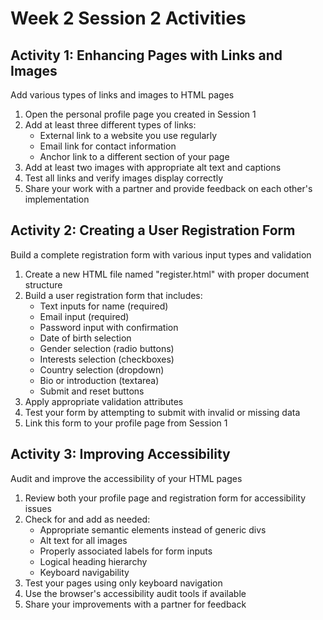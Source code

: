 # Week 2 Session 2 Activities

## Activity 1: Enhancing Pages with Links and Images

Add various types of links and images to HTML pages

1. Open the personal profile page you created in Session 1
2. Add at least three different types of links:
   - External link to a website you use regularly
   - Email link for contact information
   - Anchor link to a different section of your page
3. Add at least two images with appropriate alt text and captions
4. Test all links and verify images display correctly
5. Share your work with a partner and provide feedback on each other's implementation

## Activity 2: Creating a User Registration Form

Build a complete registration form with various input types and validation

1. Create a new HTML file named "register.html" with proper document structure
2. Build a user registration form that includes:
   - Text inputs for name (required)
   - Email input (required)
   - Password input with confirmation
   - Date of birth selection
   - Gender selection (radio buttons)
   - Interests selection (checkboxes)
   - Country selection (dropdown)
   - Bio or introduction (textarea)
   - Submit and reset buttons
3. Apply appropriate validation attributes
4. Test your form by attempting to submit with invalid or missing data
5. Link this form to your profile page from Session 1

## Activity 3: Improving Accessibility

Audit and improve the accessibility of your HTML pages

1. Review both your profile page and registration form for accessibility issues
2. Check for and add as needed:
   - Appropriate semantic elements instead of generic divs
   - Alt text for all images
   - Properly associated labels for form inputs
   - Logical heading hierarchy
   - Keyboard navigability
3. Test your pages using only keyboard navigation
4. Use the browser's accessibility audit tools if available
5. Share your improvements with a partner for feedback
